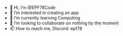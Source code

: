 - 👋 Hi, I’m @EPF78Code
- 👀 I’m interested in creating an app
- 🌱 I’m currently learning Computing
- 💞️ I’m looking to collaborate on nothing by the moment
- 📫 How to reach me, Discord: epf78

<!---
EPF78Code/EPF78Code is a ✨ special ✨ repository because its `README.md` (this file) appears on your GitHub profile.
You can click the Preview link to take a look at your changes.
--->

